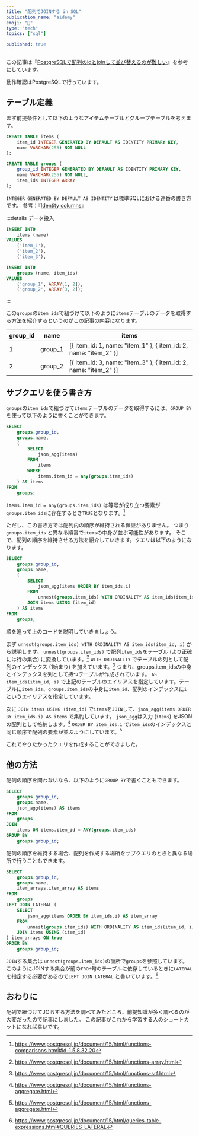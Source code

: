 ```yaml
---
title: "配列でJOINする in SQL"
publication_name: "aidemy"
emoji: "💫"
type: "tech"
topics: ["sql"]

published: true
---
```


この記事は『[PostgreSQLで配列のidとjoinして並び替えるのが難しい](https://qiita.com/nishimura/items/575e642503139229059a)』を参考にしています。

動作確認はPostgreSQLで行っています。

## テーブル定義

まず前提条件として以下のようなアイテムテーブルとグループテーブルを考えます。

```sql
CREATE TABLE items (
    item_id INTEGER GENERATED BY DEFAULT AS IDENTITY PRIMARY KEY,
    name VARCHAR(255) NOT NULL
);

CREATE TABLE groups (
    group_id INTEGER GENERATED BY DEFAULT AS IDENTITY PRIMARY KEY,
    name VARCHAR(255) NOT NULL,
    item_ids INTEGER ARRAY
);
```

`INTEGER GENERATED BY DEFAULT AS IDENTITY` は標準SQLにおける連番の書き方です。
参考：『[Identity columns](https://qiita.com/nuko_yokohama/items/7d0d5525bcefaa3332ce)』

:::details データ投入

```sql
INSERT INTO
    items (name)
VALUES
    ('item_1'),
    ('item_2'),
    ('item_3'),

INSERT INTO
    groups (name, item_ids)
VALUES
    ('group_1', ARRAY[1, 2]),
    ('group_2', ARRAY[3, 2]);
```

:::

この`groups`の`item_ids`で紐づけて以下のように`items`テーブルのデータを取得する方法を紹介するというのがこの記事の内容になります。

|group_id|name|items|
|-|-|-|
|1|group_1|[{ item_id: 1, name: "item_1" }, { item_id: 2, name: "item_2" }]|
|2|group_2|[{ item_id: 3, name: "item_3" }, { item_id: 2, name: "item_2" }]|

## サブクエリを使う書き方

`groups`の`item_ids`で紐づけて`items`テーブルのデータを取得するには、`GROUP BY`を使って以下のように書くことができます。

```sql
SELECT
    groups.group_id,
    groups.name,
    (
        SELECT
            json_agg(items)
        FROM
            items
        WHERE
            items.item_id = any(groups.item_ids)
    ) AS items
FROM
    groups;
```

`items.item_id = any(groups.item_ids)` は等号が成り立つ要素が`groups.item_ids`に存在するとき`TRUE`となります。[^1]

ただし、この書き方では配列内の順序が維持される保証がありません。
つまり `groups.item_ids` と異なる順番で`items`の中身が並ぶ可能性があります。
そこで、配列の順序を維持させる方法を紹介していきます。クエリは以下のようになります。

```sql
SELECT
    groups.group_id,
    groups.name,
    (
        SELECT
            json_agg(items ORDER BY item_ids.i)
        FROM
            unnest(groups.item_ids) WITH ORDINALITY AS item_ids(item_id, i)
        JOIN items USING (item_id)
    ) AS items
FROM
    groups;
```

順を追って上のコードを説明していきましょう。

まず `unnest(groups.item_ids) WITH ORDINALITY AS item_ids(item_id, i)` から説明します。
`unnest(groups.item_ids)` で配列`item_ids`をテーブル (より正確には行の集合) に変換しています。[^2]
`WITH ORDINALITY` でテーブルの列として配列のインデックス (1始まり) を加えています。[^3]
つまり、groups.item_idsの中身とインデックスを列として持つテーブルが作成されています。
`AS item_ids(item_id, i)` で上記のテーブルのエイリアスを指定しています。テーブルに`item_ids`、`groups.item_ids`の中身に`item_id`、配列のインデックスに`i` というエイリアスを指定しています。

次に `JOIN items USING (item_id)` で`items`を`JOIN`して、`json_agg(items ORDER BY item_ids.i) AS items` で集約しています。
`json_agg`は入力 (`items`) をJSONの配列として格納します。[^4]
`ORDER BY item_ids.i` で`item_ids`のインデックスと同じ順序で配列の要素が並ぶようにしています。[^4]

これでやりたかったクエリを作成することができました。

## 他の方法

配列の順序を問わないなら、以下のように`GROUP BY`で書くこともできます。

```sql
SELECT
    groups.group_id,
    groups.name,
    json_agg(items) AS items
FROM
    groups
JOIN
    items ON items.item_id = ANY(groups.item_ids)
GROUP BY
    groups.group_id;
```

配列の順序を維持する場合、配列を作成する場所をサブクエリのときと異なる場所で行うこともできます。

```sql
SELECT
    groups.group_id,
    groups.name,
    item_arrays.item_array AS items
FROM
    groups
LEFT JOIN LATERAL (
    SELECT
        json_agg(items ORDER BY item_ids.i) AS item_array
    FROM
        unnest(groups.item_ids) WITH ORDINALITY AS item_ids(item_id, i)
    JOIN items USING (item_id)
) item_arrays ON true
ORDER BY
    groups.group_id;
```

`JOIN`する集合は `unnest(groups.item_ids)`の箇所で`groups`を参照しています。
このようにJOINする集合が前の`FROM`句のテーブルに依存しているときに`LATERAL`を指定する必要があるので`LEFT JOIN LATERAL` と書いています。[^5]

[^1]: https://www.postgresql.jp/document/15/html/functions-comparisons.html#id-1.5.8.32.20
[^2]: https://www.postgresql.jp/document/15/html/functions-array.html
[^3]: https://www.postgresql.jp/document/15/html/functions-srf.html
[^4]: https://www.postgresql.jp/document/15/html/functions-aggregate.html
[^5]: https://www.postgresql.jp/document/15/html/queries-table-expressions.html#QUERIES-LATERAL

## おわりに

配列で紐づけてJOINする方法を調べてみたところ、前提知識が多く調べるのが大変だったので記事にしました。
この記事がこれから学習する人のショートカットになれば幸いです。
